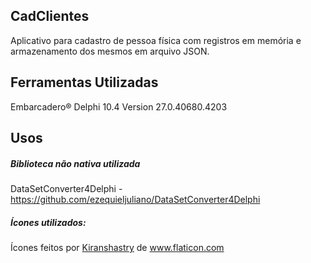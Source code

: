 ## CadClientes
Aplicativo para cadastro de pessoa física com registros em memória e armazenamento dos mesmos em arquivo JSON.

## Ferramentas Utilizadas

Embarcadero® Delphi 10.4 Version 27.0.40680.4203<br>

## Usos

##### Biblioteca não nativa utilizada

DataSetConverter4Delphi - https://github.com/ezequieljuliano/DataSetConverter4Delphi

##### Ícones utilizados:
<div>Ícones feitos por <a href="https://www.flaticon.com/br/autores/kiranshastry" title="Kiranshastry">Kiranshastry</a> de <a href="https://www.flaticon.com/br/" title="Flaticon">www.flaticon.com</a></div>
